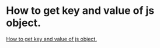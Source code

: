 # How to get key and value of js object.
[How to get key and value of js object.](https://aiwithcloud.com/2022/09/15/how_to_get_key_and_value_of_js_object/)